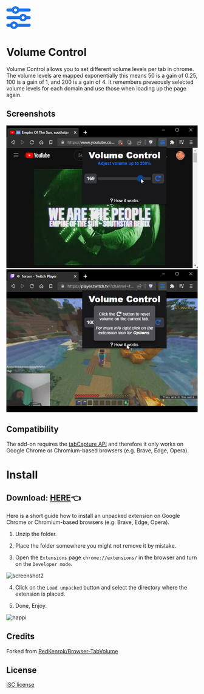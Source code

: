 <p align="left">
  <img src="https://raw.githubusercontent.com/yungsamd17/Volume-Control/master/chrome/icons/64.png">
  <h1><b>Volume Control</b></h1>
</p>
Volume Control allows you to set different volume levels per tab in chrome. The volume levels are mapped exponentially this means 50 is a gain of 0.25, 100 is a gain of 1, and 200 is a gain of 4. It remembers preveously selected volume levels for each domain and use those when loading up the page again.

## Screenshots

<div align="center">

  [![Screenshot Brave YouTube](screenshots/youtube.png)](https://youtu.be/qguEGR5BK2k)
  [![Screenshot Brave Twitch](screenshots/forsen.png)](https://youtu.be/-GEHyAfV4OI)
  
</div>

## Compatibility

The add-on requires the [tabCapture API](https://developer.chrome.com/extensions/tabCapture) and therefore it only works on Google Chrome or Chromium-based browsers (e.g. Brave, Edge, Opera).

# Install
## Download: [**HERE**](https://github.com/yungsamd17/Volume-Control/releases)👈

Here is a short guide how to install an unpacked extension on Google Chrome or Chromium-based browsers (e.g. Brave, Edge, Opera).

1. Unzip the folder.

2. Place the folder somewhere you might not remove it by mistake.

3. Open the `Extensions` page `chrome://extensions/` in the browser and turn on the `Developer mode`.

![screenshot2](https://user-images.githubusercontent.com/64147848/228734049-1e16ee90-804b-4412-bd86-c799dda84d77.png)

4. Click on the `Load unpacked` button and select the directory where the extension is placed.

5. Done, Enjoy.

![happi](https://github.com/yungsamd17/Volume-Control/assets/64147848/3b63cb6b-04e4-497f-8f16-c9b7e0091dbd)

## Credits

Forked from [RedKenrok/Browser-TabVolume](https://github.com/RedKenrok/Browser-TabVolume)

## License

[ISC license](https://github.com/RedKenrok/Browser-TabVolume/blob/master/LICENSE)